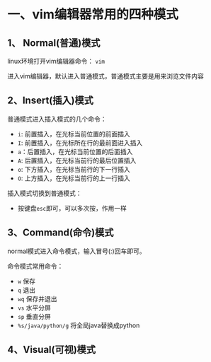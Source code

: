 # 一、vim编辑器常用的四种模式
## 1、 Normal(普通)模式
  linux环境打开vim编辑器命令： `vim`

  进入vim编辑器，默认进入普通模式，普通模式主要是用来浏览文件内容

## 2、Insert(插入)模式
  普通模式进入插入模式的几个命令：

 * `i`: 前置插入，在光标当前位置的前面插入
 * `I`: 前置插入，在光标所在行的最前面进入插入
 * `a`：后置插入，在光标当前位置的后面插入
 * `A`: 后置插入，在光标当前行的最后位置插入
 * `o`: 下方插入，在光标当前行的下一行插入
 * `O`: 上方插入，在光标当前行的上一行插入

 插入模式切换到普通模式：

 * 按键盘`esc`即可，可以多次按，作用一样

## 3、Command(命令)模式
normal模式进入命令模式，输入冒号(:)回车即可。

命令模式常用命令：
* `w` 保存
* `q` 退出
* `wq` 保存并退出
* `vs` 水平分屏
* `sp` 垂直分屏
* `%s/java/python/g` 将全局java替换成python

## 4、Visual(可视)模式